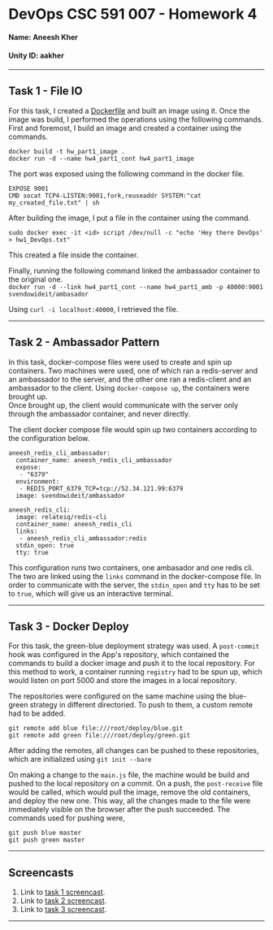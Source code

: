# DevOps CSC 591 007 - Homework 4  
#### Name: Aneesh Kher
#### Unity ID: aakher  

---

## Task 1 - File IO  
For this task, I created a [Dockerfile](https://github.com/aneeshkher/DevOps-Homework4/blob/master/task1/Dockerfile) and built an image using it. Once the image was build, I performed the operations using the following commands.  
First and foremost, I build an image and created a container using the commands.  

```
docker build -t hw_part1_image .
docker run -d --name hw4_part1_cont hw4_part1_image
```  

The port was exposed using the following command in the docker file.  
```
EXPOSE 9001
CMD socat TCP4-LISTEN:9001,fork,reuseaddr SYSTEM:"cat my_created_file.txt" | sh
```  

After building the image, I put a file in the container using the command.

`sudo docker exec -it <id> script /dev/null -c "echo 'Hey there DevOps' > hw1_DevOps.txt"`  

This created a file inside the container.  

Finally, running the following command linked the ambassador container to the original one.  
`docker run -d --link hw4_part1_cont --name hw4_part1_amb -p 40000:9001 svendowideit/ambasador`  

Using `curl -i localhost:40000`, I retrieved the file.  

---
## Task 2 - Ambassador Pattern  
In this task, docker-compose files were used to create and spin up containers. Two machines were used, one of which ran a redis-server and an ambassador to the server, and the other one ran a redis-client and an ambassador to the client. Using `docker-compose up`, the containers were brought up.  
Once brought up, the client would communicate with the server only through the ambassador container, and never directly.  

The client docker compose file would spin up two containers according to the configuration below.
```
aneesh_redis_cli_ambassador:
  container_name: aneesh_redis_cli_ambassador
  expose:
   - "6379"
  environment:
   - REDIS_PORT_6379_TCP=tcp://52.34.121.99:6379
  image: svendowideit/ambassador

aneesh_redis_cli:
  image: relateiq/redis-cli
  container_name: aneesh_redis_cli
  links:
   - aneesh_redis_cli_ambassador:redis
  stdin_open: true
  tty: true
```

This configuration runs two containers, one ambasador and one redis cli. The two are linked using the `links` command in the docker-compose file. In order to communicate with the server, the `stdin_open` and `tty` has to be set to `true`, which will give us an interactive terminal.

---

## Task 3 - Docker Deploy  
For this task, the green-blue deployment strategy was used. A `post-commit` hook was configured in the App's repository, which contained the commands to build a docker image and push it to the local repository. For this method to work, a container running `registry` had to be spun up, which would listen on port 5000 and store the images in a local repository.  

The repositories were configured on the same machine using the blue-green strategy in different directoried. To push to them, a custom remote had to be added.  
```
git remote add blue file:///root/deploy/blue.git
git remote add green file:///root/deploy/green.git
```

After adding the remotes, all changes can be pushed to these repositories, which are initialized using `git init --bare`  


On making a change to the `main.js` file, the machine would be build and pushed to the local repository on a commit. On a push, the `post-receive` file would be called, which would  pull the image, remove the old containers, and deploy the new one. This way, all the changes made to the file were immediately visible on the browser after the push succeeded.  The commands used for pushing were,  
```
git push blue master
git push green master
```

---

## Screencasts
1. Link to [task 1 screencast](https://www.youtube.com/watch?v=_4CaYVHMyDE).
2. Link to [task 2 screencast](https://www.youtube.com/watch?v=VzQQEAeolIM).
3. Link to [task 3 screencast](https://www.youtube.com/watch?v=N7Es6hnZ0UE).

---


